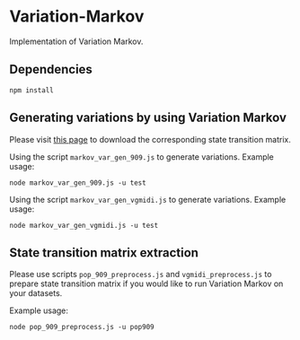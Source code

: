 # Variation-Markov
Implementation of Variation Markov.

## Dependencies
```
npm install
```


## Generating variations by using Variation Markov
Please visit [this page](https://github.com/ChenyuGAO-CS/Variation-Transformer-Data-and-Model) to download the corresponding state transition matrix. 

Using the script ```markov_var_gen_909.js``` to generate variations. Example usage:

```
node markov_var_gen_909.js -u test
```

Using the script ```markov_var_gen_vgmidi.js``` to generate variations. Example usage:

```
node markov_var_gen_vgmidi.js -u test
```

## State transition matrix extraction
Please use scripts ```pop_909_preprocess.js``` and ```vgmidi_preprocess.js``` to prepare state transition matrix if you would like to run Variation Markov on your datasets. 

Example usage:

```
node pop_909_preprocess.js -u pop909
```
